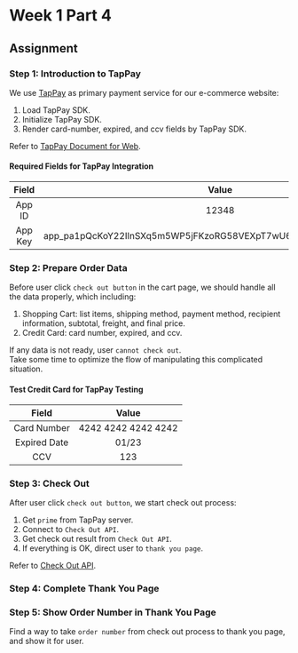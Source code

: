 # Week 1 Part 4

## Assignment

### Step 1: Introduction to TapPay

We use [TapPay](https://www.tappaysdk.com/en/) as primary payment service for our e-commerce website:

1. Load TapPay SDK.
2. Initialize TapPay SDK.
3. Render card-number, expired, and ccv fields by TapPay SDK.

Refer to [TapPay Document for Web](https://docs.tappaysdk.com/tutorial/zh/web/front.html#front).

#### Required Fields for TapPay Integration

|  Field  |                              Value                               |
| :-----: | :--------------------------------------------------------------: |
| App ID  |                              12348                               |
| App Key | app_pa1pQcKoY22IlnSXq5m5WP5jFKzoRG58VEXpT7wU62ud7mMbDOGzCYIlzzLF |

### Step 2: Prepare Order Data

Before user click `check out button` in the cart page, we should handle all the data properly, which including:

1. Shopping Cart: list items, shipping method, payment method, recipient information, subtotal, freight, and final price.
2. Credit Card: card number, expired, and ccv.

If any data is not ready, user `cannot check out`.  
Take some time to optimize the flow of manipulating this complicated situation.

#### Test Credit Card for TapPay Testing

|    Field     |        Value        |
| :----------: | :-----------------: |
| Card Number  | 4242 4242 4242 4242 |
| Expired Date |        01/23        |
|     CCV      |         123         |

### Step 3: Check Out

After user click `check out button`, we start check out process:

1. Get `prime` from TapPay server.
2. Connect to `Check Out API`.
3. Get check out result from `Check Out API`.
4. If everything is OK, direct user to `thank you page`.

Refer to [Check Out API](https://github.com/AppWorks-School-Materials/API-Doc/tree/master/Stylish#order-check-out-api).

### Step 4: Complete Thank You Page

### Step 5: Show Order Number in Thank You Page

Find a way to take `order number` from check out process to thank you page, and show it for user.
